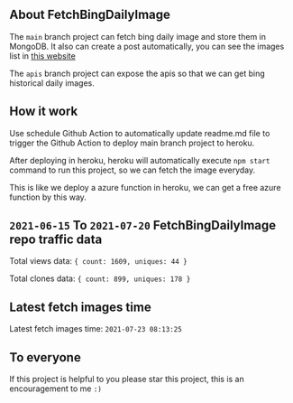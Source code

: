 ## About FetchBingDailyImage

The `main` branch project can fetch bing daily image and store them in MongoDB.
It also can create a post automatically, you can see the images list in [this website](https://oursalbum.netlify.app)

The `apis` branch project can expose the apis so that we can get bing historical daily images.

## How it work

Use schedule Github Action to automatically update readme.md file to trigger the Github Action to deploy main branch project to heroku.

After deploying in heroku, heroku will automatically execute `npm start` command to run this project, so we can fetch the image everyday.

This is like we deploy a azure function in heroku, we can get a free azure function by this way.

## `2021-06-15` To `2021-07-20` FetchBingDailyImage repo traffic data

Total views data: `{ count: 1609, uniques: 44 }`

Total clones data: `{ count: 899, uniques: 178 }`

## Latest fetch images time

Latest fetch images time: `2021-07-23 08:13:25`

## To everyone

If this project is helpful to you please star this project, this is an encouragement to me `:)`



